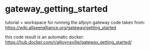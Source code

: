 # gateway_getting_started

tutorial + workspace for running the alljoyn gateway
code taken from: https://wiki.allseenalliance.org/gateway/getting_started

this code result is an automatic docker: https://hub.docker.com/r/alljoynsville/gateway_getting_started/

